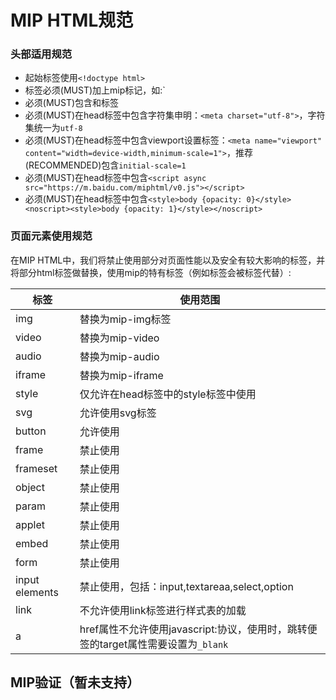 # MIP HTML规范

### 头部适用规范

- 起始标签使用`<!doctype html>`
- 标签必须(MUST)加上mip标记，如:`
- 必须(MUST)包含<head>和<body>标签
- 必须(MUST)在head标签中包含字符集申明：`<meta charset="utf-8">`，字符集统一为`utf-8`
- 必须(MUST)在head标签中包含viewport设置标签：`<meta name="viewport" content="width=device-width,minimum-scale=1">`，推荐(RECOMMENDED)包含`initial-scale=1`
- 必须(MUST)在head标签中包含`<script async src="https://m.baidu.com/miphtml/v0.js"></script>`
- 必须(MUST)在head标签中包含`<style>body {opacity: 0}</style><noscript><style>body {opacity: 1}</style></noscript>`

### 页面元素使用规范

在MIP HTML中，我们将禁止使用部分对页面性能以及安全有较大影响的标签，并将部分html标签做替换，使用mip的特有标签（例如标签会被标签代替）:

标签|使用范围
----|----
img|替换为mip-img标签
video|替换为mip-video
audio|替换为mip-audio
iframe|替换为mip-iframe
style|仅允许在head标签中的style标签中使用
svg|允许使用svg标签
button|允许使用
frame|禁止使用
frameset|禁止使用
object|禁止使用
param|禁止使用
applet|禁止使用
embed|禁止使用
form|禁止使用
input elements|禁止使用，包括：input,textareaa,select,option
link|不允许使用link标签进行样式表的加载
a|href属性不允许使用javascript:协议，使用时，跳转便签的target属性需要设置为`_blank`

## MIP验证（暂未支持）

